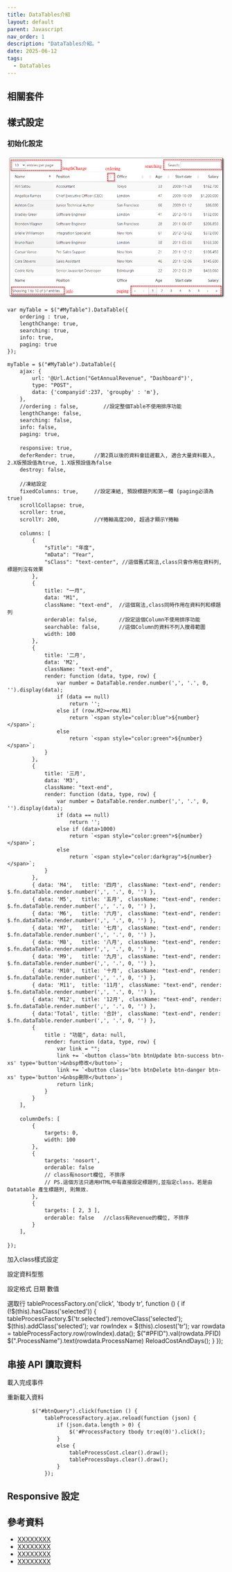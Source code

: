 ```yaml
---
title: DataTables介紹
layout: default
parent: Javascript
nav_order: 1
description: "DataTables介紹。"
date: 2025-06-12
tags:
  - DataTables
---
```


## 相關套件


## 樣式設定

### 初始化設定
![Datatable Style 1](images/datatable-style-1.png)

```#javascript
var myTable = $("#MyTable").DataTable({
    ordering : true,
    lengthChange: true,
    searching: true,
    info: true,
    paging: true
});
```

```#javascript
myTable = $("#MyTable").DataTable({
    ajax: {
        url: '@Url.Action("GetAnnualRevenue", "Dashboard")',
        type: "POST",
        data: {'companyid':237, 'groupby' : 'm'},
    },
    //ordering : false,        //設定整個Table不使用排序功能
    lengthChange: false,
    searching: false,
    info: false,
    paging: true,

    responsive: true,
    deferRender: true,      //第2頁以後的資料會廷遲載入, 適合大量資料載入, 2.X版預設值為true, 1.X版預設值為false
    destroy: false,

    //凍結設定
    fixedColumns: true,     //設定凍結, 預設標題列和第一欄 (paging必須為true)
    scrollCollapse: true,
    scroller: true,
    scrollY: 200,           //Y捲軸高度200, 超過才顯示Y捲軸

    columns: [
        {
            "sTitle": "年度",
            "mData": "Year",
            "sClass": "text-center", //這個舊式寫法,class只會作用在資料列,標題列沒有效果
        },
        {
            title: "一月",
            data: "M1",
            className: "text-end",  //這個寫法,class同時作用在資料列和標題列
            orderable: false,       //設定這個Column不使用排序功能
            searchable: false,      //這個Column的資料不列入搜尋範圍
            width: 100
        },
        {
            title: '二月',
            data: 'M2',
            className: "text-end",
            render: function (data, type, row) {
                var number = DataTable.render.number(',', '.', 0, '').display(data);
                if (data == null)
                    return '';
                else if (row.M2>=row.M1)
                    return `<span style="color:blue">${number}</span>`;
                else
                    return `<span style="color:green">${number}</span>`;
            }
        },
        {
            title: '三月',
            data: 'M3',
            className: "text-end",
            render: function (data, type, row) {
                var number = DataTable.render.number(',', '.', 0, '').display(data);
                if (data == null)
                    return '';
                else if (data>1000)
                    return `<span style="color:green">${number}</span>`;
                else
                    return `<span style="color:darkgray">${number}</span>`;
            }
        },
        { data: 'M4',   title: '四月',　className: "text-end", render: $.fn.dataTable.render.number(',', '.', 0, '') },
        { data: 'M5',   title: '五月',　className: "text-end", render: $.fn.dataTable.render.number(',', '.', 0, '') },
        { data: 'M6',   title: '六月',　className: "text-end", render: $.fn.dataTable.render.number(',', '.', 0, '') },
        { data: 'M7',   title: '七月',　className: "text-end", render: $.fn.dataTable.render.number(',', '.', 0, '') },
        { data: 'M8',   title: '八月',　className: "text-end", render: $.fn.dataTable.render.number(',', '.', 0, '') },
        { data: 'M9',   title: '九月',　className: "text-end", render: $.fn.dataTable.render.number(',', '.', 0, '') },
        { data: 'M10',  title: '十月',　className: "text-end", render: $.fn.dataTable.render.number(',', '.', 0, '') },
        { data: 'M11',  title: '11月',　className: "text-end", render: $.fn.dataTable.render.number(',', '.', 0, '') },
        { data: 'M12',  title: '12月',　className: "text-end", render: $.fn.dataTable.render.number(',', '.', 0, '') },
        { data:'Total', title: '合計',　className: "text-end", render: $.fn.dataTable.render.number(',', '.', 0, '') },
        {
            title : "功能", data: null,
            render: function (data, type, row) {
                var link = "";
                link += `<button class='btn btnUpdate btn-success btn-xs' type='button'>&nbsp修改</button>`;
                link += `<button class='btn btnDelete btn-danger btn-xs' type='button'>&nbsp刪除</button>`;
                return link;
            }
        }
    ],

    columnDefs: [
        {
            targets: 0,
            width: 100
        },
        {
            targets: 'nosort',
            orderable: false
            // class有nosort欄位, 不排序
            // PS.這個方法只適用HTML中有直接設定標題列,並指定class，若是由 Datatable 產生標題列, 則無效.
        },
        {
            targets: [ 2, 3 ],
            orderable: false   //class有Revenue的欄位, 不排序
        }
    ],

});
```


加入class樣式設定

設定資料型態

設定格式
日期
數值

選取行
            tableProcessFactory.on('click', 'tbody tr', function () {
                if (!$(this).hasClass('selected')) {
                    tableProcessFactory.$('tr.selected').removeClass('selected');
                    $(this).addClass('selected');
                    var rowIndex = $(this).closest('tr');
                    var rowdata = tableProcessFactory.row(rowIndex).data();
                    $("#PFID").val(rowdata.PFID)
                    $(".ProcessName").text(rowdata.ProcessName)
                    ReloadCostAndDays();
                }
            });

## 串接 API 讀取資料


載入完成事件

重新載入資料

            $("#btnQuery").click(function () {
                tableProcessFactory.ajax.reload(function (json) {
                    if (json.data.length > 0) {
                        $('#ProcessFactory tbody tr:eq(0)').click();
                    }
                    else {
                        tableProcessCost.clear().draw();
                        tableProcessDays.clear().draw();
                    }
                });

## Responsive 設定



## 參考資料
- <a target="_blank" href="">XXXXXXXX</a>
- <a target="_blank" href="">XXXXXXXX</a>
- <a target="_blank" href="">XXXXXXXX</a>
- <a target="_blank" href="">XXXXXXXX</a>